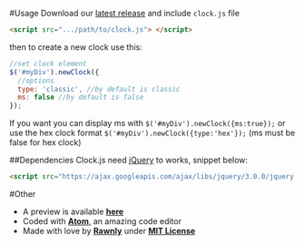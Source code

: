 #Usage
Download our [latest release](https://github.com/Rawnly/clock.js/releases) and include `clock.js` file 
```html
<script src=".../path/to/clock.js"> </script>
```
then to create a new clock use this: 
```JavaScript
//set clock element
$('#myDiv').newClock({
  //options
  type: 'classic', //by default is classic
  ms: false //by default is false
});
```

If you want you can display ms with `$('#myDiv').newClock({ms:true});` or use the hex clock format `$('#myDiv').newClock({type:'hex'});` (ms must be false for hex clock)

##Dependencies
Clock.js need [jQuery](https://github.com/jquery/jquery) to works, snippet below:

```html
<script src="https://ajax.googleapis.com/ajax/libs/jquery/3.0.0/jquery.min.js"></script>
```

#Other
- A preview is available [**here**](https://webe.io/clocktest)
- Coded with [**Atom**](http://atom.io), an amazing code editor
- Made with love by [**Rawnly**](http://github.com/Rawnly) under [**MIT License**](https://github.com/Rawnly/clock.js/blob/master/LICENSE)
